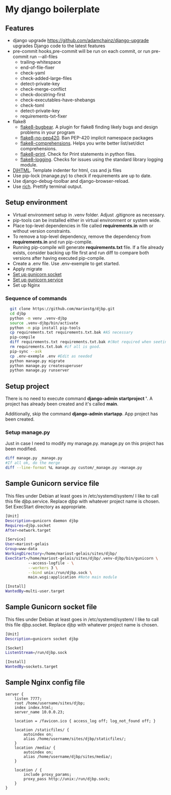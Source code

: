 # My django boilerplate

## Features

- django upgrade https://github.com/adamchainz/django-upgrade
  upgrades Django code to the latest features
- pre-commit hooks,pre-commit will be run on each commit, or run pre-commit run --all-files 
  - trailing-whitespace
  - end-of-file-fixer
  - check-yaml
  - check-added-large-files
  - detect-private-key
  - check-merge-conflict
  - check-docstring-first
  - check-executables-have-shebangs
  - check-toml
  - detect-private-key
  - requirements-txt-fixer
- flake8
  - [flake8-bugbear](https://pypi.org/project/flake8-bugbear/). A plugin for flake8 finding likely bugs and design problems in your program
  - [flake8-no-pep420](https://pypi.org/project/flake8-no-pep420/). Ban PEP-420 implicit namespace packages
  - [flake8-comprehensions](https://pypi.org/project/flake8-comprehensions/). Helps you write better list/set/dict comprehensions.
  - [flake8-print](https://pypi.org/project/flake8-print/). Check for Print statements in python files.
  - [flake8-logging](https://pypi.org/project/flake8-logging/). Checks for issues using the standard library logging module.
- [DjHTML](https://github.com/rtts/djhtml). Template indenter for html, css and js files
- Use pip-lock (manage.py) to check if requirements are up to date.
- Use django-debug-toolbar and django-browser-reload.
- Use [rich](https://rich.readthedocs.io/en/stable/). Prettify terminal output.

## Setup environment

- Virtual environment setup in .venv folder. Adjust .gitignore as necessary.
- pip-tools can be installed either in virtual environment or system wide.
- Place top-level dependencies in file called **requirements.in** with or without version constraints.
- To remove a top-level dependency, remove the dependency from **requirements.in** and run pip-compile.
- Running pip-compile will generate **requirements.txt** file. If a file already exists, consider backing up file first and run diff to compare both versions after having executed pip-compile.
- Create a .env file. Use .env-exemple to get started.
- Apply migrate
- [Set up gunicorn socket](#gunicorn-socket)
- [Set up gunicorn service](#gunicorn-service)
- Set up Nginx

### Sequence of commands

```bash
  git clone https://github.com/mariostg/djbp.git
  cd djbp
  python -m venv .venv-djbp
  source .venv-djbp/bin/activate
  python -m pip install pip-tools
  cp requirements.txt requirements.txt.bak #AS necessary
  pip-compile
  diff requirements.txt requirements.txt.bak #(Not required when seeting-up for first time)
  rm requirements.txt.bak #if all is good.
  pip-sync --ask
  cp .env-exemple .env #Edit as needed
  python manage.py migrate
  python manage.py createsuperuser
  python manage.py runserver
```

## Setup project

There is no need to execute command **django-admin startproject <your project name>'**. A project has already been created and it's called **main**.

Additionally, skip the command **django-admin startapp**. App project has been created.

### Setup manage.py

Just in case I need to modify my manage.py.  manage.py on this project has been modified.

```bash
diff manage.py _manage.py
#If all ok, do the merge
diff --line-format %L manage.py custom/_manage.py >manage.py
```

## Sample Gunicorn service file <a id="gunicorn-service"></a>

This files under Debian at least goes in /etc/systemd/system/
I like to call this file djbp.service. Replace djbp with whatever project name is chosen.
Set ExecStart directory as appropriate.

```bash
[Unit]
Description=gunicorn daemon djbp
Requires=djbp.socket
After=network.target

[Service]
User=mariost-gelais
Group=www-data
WorkingDirectory=/home/mariost-gelais/sites/djbp/
ExecStart=/home/mariost-gelais/sites/djbp/.venv-djbp/bin/gunicorn \
          --access-logfile - \
          --workers 3 \
          --bind unix:/run/djbp.sock \
          main.wsgi:application #Note main module

[Install]
WantedBy=multi-user.target
```

## Sample Gunicorn socket file <a id='gunicorn-socket'></a>

This files under Debian at least goes in /etc/systemd/system/
I like to call this file djbp.socket. Replace djbp with whatever project name is chosen.

```bash
[Unit]
Description=gunicorn socket djbp

[Socket]
ListenStream=/run/djbp.sock

[Install]
WantedBy=sockets.target
```

## Sample Nginx config file <a id='nginx-conf'></a>

```
server {
    listen 7777;
    root /home/username/sites/djbp;
    index index.html;
    server_name 10.0.0.23;

    location = /favicon.ico { access_log off; log_not_found off; }

    location /staticfiles/ {
        autoindex on;
        alias /home/username/sites/djbp/staticfiles/;
    }
    location /media/ {
        autoindex on;
        alias /home/username/djbp/sites/media/;
    }

    location / {
        include proxy_params;
        proxy_pass http://unix:/run/djbp.sock;
    }
}
```
